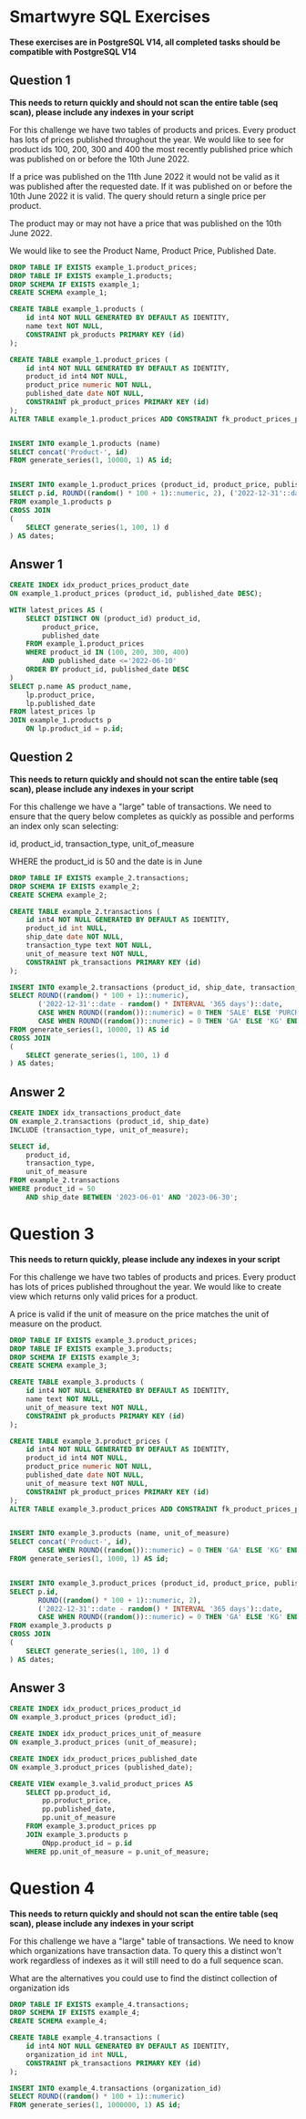 # Smartwyre SQL Exercises

**These exercises are in PostgreSQL V14, all completed tasks should be compatible with PostgreSQL V14**

## Question 1

**This needs to return quickly and should not scan the entire table (seq scan), please include any indexes in your script**

For this challenge we have two tables of products and prices. Every product has lots of prices published throughout the year. We would like to see for product ids 100, 200, 300 and 400 the most recently published price which was published on or before the 10th June 2022.

If a price was published on the 11th June 2022 it would not be valid as it was published after the requested date. If it was published on or before the 10th June 2022 it is valid. The query should return a single price per product.

The product may or may not have a price that was published on the 10th June 2022.

We would like to see the Product Name, Product Price, Published Date.

```sql
DROP TABLE IF EXISTS example_1.product_prices;
DROP TABLE IF EXISTS example_1.products;
DROP SCHEMA IF EXISTS example_1;
CREATE SCHEMA example_1;

CREATE TABLE example_1.products (
	id int4 NOT NULL GENERATED BY DEFAULT AS IDENTITY,
	name text NOT NULL,
	CONSTRAINT pk_products PRIMARY KEY (id)
);

CREATE TABLE example_1.product_prices (
	id int4 NOT NULL GENERATED BY DEFAULT AS IDENTITY,
	product_id int4 NOT NULL,
	product_price numeric NOT NULL,
	published_date date NOT NULL,
	CONSTRAINT pk_product_prices PRIMARY KEY (id)
);
ALTER TABLE example_1.product_prices ADD CONSTRAINT fk_product_prices_product FOREIGN KEY (product_id) REFERENCES example_1.products(id) ON DELETE CASCADE;


INSERT INTO example_1.products (name)
SELECT concat('Product-', id)
FROM generate_series(1, 10000, 1) AS id;


INSERT INTO example_1.product_prices (product_id, product_price, published_date)
SELECT p.id, ROUND((random() * 100 + 1)::numeric, 2), ('2022-12-31'::date - random() * INTERVAL '365 days')::date
FROM example_1.products p
CROSS JOIN
(
	SELECT generate_series(1, 100, 1) d
) AS dates;
```

## Answer 1

```sql
CREATE INDEX idx_product_prices_product_date
ON example_1.product_prices (product_id, published_date DESC);

WITH latest_prices AS (
	SELECT DISTINCT ON (product_id) product_id,
		product_price,
		published_date
	FROM example_1.product_prices
	WHERE product_id IN (100, 200, 300, 400)
		AND published_date <='2022-06-10'
	ORDER BY product_id, published_date DESC
)
SELECT p.name AS product_name,
	lp.product_price,
	lp.published_date
FROM latest_prices lp
JOIN example_1.products p
	ON lp.product_id = p.id;
```

## Question 2

**This needs to return quickly and should not scan the entire table (seq scan), please include any indexes in your script**

For this challenge we have a "large" table of transactions. We need to ensure that the query below completes as quickly as possible and performs an index only scan selecting:

id, product_id, transaction_type, unit_of_measure

WHERE the product_id is 50 and the date is in June

```sql
DROP TABLE IF EXISTS example_2.transactions;
DROP SCHEMA IF EXISTS example_2;
CREATE SCHEMA example_2;

CREATE TABLE example_2.transactions (
	id int4 NOT NULL GENERATED BY DEFAULT AS IDENTITY,
	product_id int NULL,
	ship_date date NOT NULL,
	transaction_type text NOT NULL,
	unit_of_measure text NOT NULL,
	CONSTRAINT pk_transactions PRIMARY KEY (id)
);

INSERT INTO example_2.transactions (product_id, ship_date, transaction_type, unit_of_measure)
SELECT ROUND((random() * 100 + 1)::numeric),
	   ('2022-12-31'::date - random() * INTERVAL '365 days')::date,
	   CASE WHEN ROUND((random())::numeric) = 0 THEN 'SALE' ELSE 'PURCHASE' END,
       CASE WHEN ROUND((random())::numeric) = 0 THEN 'GA' ELSE 'KG' END
FROM generate_series(1, 10000, 1) AS id
CROSS JOIN
(
	SELECT generate_series(1, 100, 1) d
) AS dates;
```

## Answer 2

```sql
CREATE INDEX idx_transactions_product_date
ON example_2.transactions (product_id, ship_date)
INCLUDE (transaction_type, unit_of_measure);

SELECT id,
	product_id,
	transaction_type,
	unit_of_measure
FROM example_2.transactions
WHERE product_id = 50
	AND ship_date BETWEEN '2023-06-01' AND '2023-06-30';
```

# Question 3

**This needs to return quickly, please include any indexes in your script**

For this challenge we have two tables of products and prices. Every product has lots of prices published throughout the year. We would like to create view which returns only valid prices for a product.

A price is valid if the unit of measure on the price matches the unit of measure on the product.

```sql
DROP TABLE IF EXISTS example_3.product_prices;
DROP TABLE IF EXISTS example_3.products;
DROP SCHEMA IF EXISTS example_3;
CREATE SCHEMA example_3;

CREATE TABLE example_3.products (
	id int4 NOT NULL GENERATED BY DEFAULT AS IDENTITY,
	name text NOT NULL,
	unit_of_measure text NOT NULL,
	CONSTRAINT pk_products PRIMARY KEY (id)
);

CREATE TABLE example_3.product_prices (
	id int4 NOT NULL GENERATED BY DEFAULT AS IDENTITY,
	product_id int4 NOT NULL,
	product_price numeric NOT NULL,
	published_date date NOT NULL,
	unit_of_measure text NOT NULL,
	CONSTRAINT pk_product_prices PRIMARY KEY (id)
);
ALTER TABLE example_3.product_prices ADD CONSTRAINT fk_product_prices_product FOREIGN KEY (product_id) REFERENCES example_3.products(id) ON DELETE CASCADE;


INSERT INTO example_3.products (name, unit_of_measure)
SELECT concat('Product-', id),
       CASE WHEN ROUND((random())::numeric) = 0 THEN 'GA' ELSE 'KG' END
FROM generate_series(1, 1000, 1) AS id;


INSERT INTO example_3.product_prices (product_id, product_price, published_date, unit_of_measure)
SELECT p.id,
       ROUND((random() * 100 + 1)::numeric, 2),
       ('2022-12-31'::date - random() * INTERVAL '365 days')::date,
       CASE WHEN ROUND((random())::numeric) = 0 THEN 'GA' ELSE 'KG' END
FROM example_3.products p
CROSS JOIN
(
	SELECT generate_series(1, 100, 1) d
) AS dates;
```

## Answer 3

```sql
CREATE INDEX idx_product_prices_product_id
ON example_3.product_prices (product_id);

CREATE INDEX idx_product_prices_unit_of_measure
ON example_3.product_prices (unit_of_measure);

CREATE INDEX idx_product_prices_published_date
ON example_3.product_prices (published_date);

CREATE VIEW example_3.valid_product_prices AS
	SELECT pp.product_id,
		pp.product_price,
		pp.published_date,
		pp.unit_of_measure
	FROM example_3.product_prices pp
	JOIN example_3.products p
		ONpp.product_id = p.id
	WHERE pp.unit_of_measure = p.unit_of_measure;
```

# Question 4

**This needs to return quickly and should not scan the entire table (seq scan), please include any indexes in your script**

For this challenge we have a "large" table of transactions. We need to know which organizations have transaction data. To query this a distinct won't work regardless of indexes as it will still need to do a full sequence scan.

What are the alternatives you could use to find the distinct collection of organization ids

```sql
DROP TABLE IF EXISTS example_4.transactions;
DROP SCHEMA IF EXISTS example_4;
CREATE SCHEMA example_4;

CREATE TABLE example_4.transactions (
	id int4 NOT NULL GENERATED BY DEFAULT AS IDENTITY,
	organization_id int NULL,
	CONSTRAINT pk_transactions PRIMARY KEY (id)
);

INSERT INTO example_4.transactions (organization_id)
SELECT ROUND((random() * 100 + 1)::numeric)
FROM generate_series(1, 1000000, 1) AS id;
```
